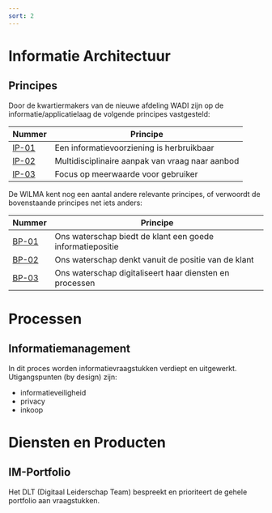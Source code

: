 ```yaml
---
sort: 2
---
```


# Informatie Architectuur
## Principes

Door de kwartiermakers van de nieuwe afdeling WADI zijn op de informatie/applicatielaag de volgende principes vastgesteld:

| Nummer | Principe |
|--------|----------|
| [IP-01](https://aaenmaas.topdesk.net/tas/public/ssp/content/detail/knowledgeitem?unid=b0349db446ac45cfa11c6766381dfb22) | Een informatievoorziening is herbruikbaar |
| [IP-02](https://aaenmaas.topdesk.net/tas/public/ssp/content/detail/knowledgeitem?unid=4a1a474798e64372a6808ab9d0b4b135) | Multidisciplinaire aanpak van vraag naar aanbod |
| [IP-03](https://aaenmaas.topdesk.net/tas/public/ssp/content/detail/knowledgeitem?unid=faafa54531a1415c914ffd3e4240d6d6) | Focus op meerwaarde voor gebruiker |

De WILMA kent nog een aantal andere relevante principes, of verwoordt de bovenstaande principes net iets anders:

| Nummer | Principe |
|--------|----------|
| [BP-01](https://www.wilmaonline.nl/index.php/WILMA/id-1f99b69e-f824-4bf5-a117-820c56350fcd) | Ons waterschap biedt de klant een goede informatiepositie |
| [BP-02](https://www.wilmaonline.nl/index.php/WILMA/id-14888cf5-6025-499f-8598-2afcae9a0750) | Ons waterschap denkt vanuit de positie van de klant |
| [BP-03](https://www.wilmaonline.nl/index.php/WILMA/id-881ede29-93fa-4cad-879b-04c3e3597d6b) | Ons waterschap digitaliseert haar diensten en processen |


# Processen
## Informatiemanagement
In dit proces worden informatievraagstukken verdiept en uitgewerkt. Utigangspunten (by design) zijn:
-  informatieveiligheid
-  privacy
-  inkoop

# Diensten en Producten
## IM-Portfolio
Het DLT (Digitaal Leiderschap Team) bespreekt en prioriteert de gehele portfolio aan vraagstukken.

